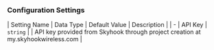 

### Configuration Settings

| Setting Name |  Data Type    | Default Value  | Description |
| -
| API Key | `string` | <unset> | API key provided from Skyhook through project creation at my.skyhookwireless.com |
